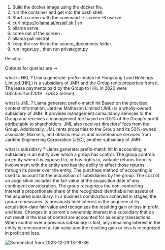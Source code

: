 1. Build the docker image using the docker file.
2. run the container and get into the bash shell.
3. Start a screen with the command -> screen -S oserve
4. curl https://ollama.ai/install.sh | sh
5. ollama serve
6. come out of the screen .
7. ollama pull mistral
8. keep the csv file in the source_documents folder.
9. run ingest.py , then run privategpt.py

Results :-

Outputs for queries are ->

what is HKL ?
Llama.generate: prefix-match hit
 Hongkong Land Holdings Limited (HKL) is a subsidiary of JMH and the Group rents properties from it. The lease payments paid by the Group to HKL in 2020 were US$2.6 million (2019: US$3.3 million).
 
what is JML ?
Llama.generate: prefix-match hit
Based on the provided context information, Jardine Matheson Limited (JML) is a wholly-owned subsidiary of JMH. It provides management consultancy services to the Group and receives a management fee based on 0.5% of the Group's profit attributable to shareholders. JML also receives directors' fees from the Group. Additionally, JML rents properties to the Group and its 50%-owned associate, Maxim's, and obtains repairs and maintenance services from Jardine Engineering Corporation (JEC), another subsidiary of JMH.
 
what is subsidiary ?
Llama.generate: prefix-match hit
 In accounting, a subsidiary is an entity over which a group has control. The group controls an entity when it is exposed to, or has rights to, variable returns from its involvement with the entity and has the ability to affect those returns through its power over the entity. The purchase method of accounting is used to account for the acquisition of subsidiaries by the group. The cost of an acquisition includes the fair value at the acquisition date of any contingent consideration. The group recognizes the non-controlling interest's proportionate share of the recognized identifiable net assets of the acquired subsidiary. In a business combination achieved in stages, the group remeasures its previously held interest in the acquiree at its acquisition-date fair value and recognizes the resulting gain or loss in profit and loss. Changes in a parent's ownership interest in a subsidiary that do not result in the loss of control are accounted for as equity transactions. When control over a previous subsidiary is lost, any remaining interest in the entity is remeasured at fair value and the resulting gain or loss is recognized in profit and loss.

![Screenshot from 2023-12-29 13-18-36](https://github.com/vamsikrishyvk/chat_with_own_files/assets/60051414/d885b560-1d35-432a-b221-ea0e4adaafca)

